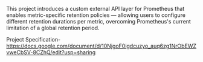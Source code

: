 This project introduces a custom external API layer for Prometheus that enables metric-specific retention policies —
allowing users to configure different retention durations per metric, overcoming Prometheus's current limitation of a global retention period.

Project Specification- https://docs.google.com/document/d/10NjgoF0igdcuzyo_auq6zg1NrObEWZvweCbSV-8CZhQ/edit?usp=sharing
